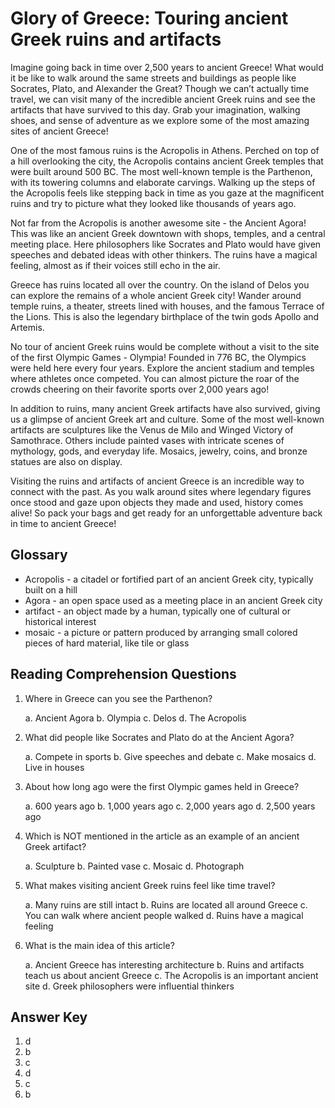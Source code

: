 # Glory of Greece: Touring ancient Greek ruins and artifacts

Imagine going back in time over 2,500 years to ancient Greece! What would it be like to walk around the same streets and buildings as people like Socrates, Plato, and Alexander the Great? Though we can’t actually time travel, we can visit many of the incredible ancient Greek ruins and see the artifacts that have survived to this day. Grab your imagination, walking shoes, and sense of adventure as we explore some of the most amazing sites of ancient Greece!

One of the most famous ruins is the Acropolis in Athens. Perched on top of a hill overlooking the city, the Acropolis contains ancient Greek temples that were built around 500 BC. The most well-known temple is the Parthenon, with its towering columns and elaborate carvings. Walking up the steps of the Acropolis feels like stepping back in time as you gaze at the magnificent ruins and try to picture what they looked like thousands of years ago.

Not far from the Acropolis is another awesome site - the Ancient Agora! This was like an ancient Greek downtown with shops, temples, and a central meeting place. Here philosophers like Socrates and Plato would have given speeches and debated ideas with other thinkers. The ruins have a magical feeling, almost as if their voices still echo in the air.

Greece has ruins located all over the country. On the island of Delos you can explore the remains of a whole ancient Greek city! Wander around temple ruins, a theater, streets lined with houses, and the famous Terrace of the Lions. This is also the legendary birthplace of the twin gods Apollo and Artemis.

No tour of ancient Greek ruins would be complete without a visit to the site of the first Olympic Games - Olympia! Founded in 776 BC, the Olympics were held here every four years. Explore the ancient stadium and temples where athletes once competed. You can almost picture the roar of the crowds cheering on their favorite sports over 2,000 years ago!

In addition to ruins, many ancient Greek artifacts have also survived, giving us a glimpse of ancient Greek art and culture. Some of the most well-known artifacts are sculptures like the Venus de Milo and Winged Victory of Samothrace. Others include painted vases with intricate scenes of mythology, gods, and everyday life. Mosaics, jewelry, coins, and bronze statues are also on display.

Visiting the ruins and artifacts of ancient Greece is an incredible way to connect with the past. As you walk around sites where legendary figures once stood and gaze upon objects they made and used, history comes alive! So pack your bags and get ready for an unforgettable adventure back in time to ancient Greece!

## Glossary

- Acropolis - a citadel or fortified part of an ancient Greek city, typically built on a hill
- Agora - an open space used as a meeting place in an ancient Greek city
- artifact - an object made by a human, typically one of cultural or historical interest
- mosaic - a picture or pattern produced by arranging small colored pieces of hard material, like tile or glass

## Reading Comprehension Questions

1. Where in Greece can you see the Parthenon?

   a. Ancient Agora
   b. Olympia
   c. Delos
   d. The Acropolis

2. What did people like Socrates and Plato do at the Ancient Agora?

   a. Compete in sports
   b. Give speeches and debate
   c. Make mosaics
   d. Live in houses

3. About how long ago were the first Olympic games held in Greece?

   a. 600 years ago
   b. 1,000 years ago
   c. 2,000 years ago
   d. 2,500 years ago

4. Which is NOT mentioned in the article as an example of an ancient Greek artifact?

   a. Sculpture
   b. Painted vase
   c. Mosaic
   d. Photograph

5. What makes visiting ancient Greek ruins feel like time travel?

   a. Many ruins are still intact
   b. Ruins are located all around Greece
   c. You can walk where ancient people walked
   d. Ruins have a magical feeling

6. What is the main idea of this article?

   a. Ancient Greece has interesting architecture
   b. Ruins and artifacts teach us about ancient Greece
   c. The Acropolis is an important ancient site
   d. Greek philosophers were influential thinkers

## Answer Key

1. d
2. b
3. c
4. d
5. c
6. b
